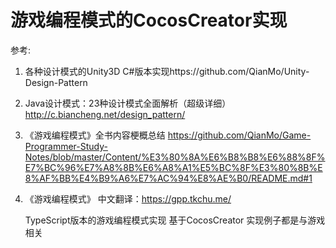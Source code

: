 # 游戏编程模式的CocosCreator实现
参考:
1. 各种设计模式的Unity3D C#版本实现https://github.com/QianMo/Unity-Design-Pattern
2. Java设计模式：23种设计模式全面解析（超级详细）http://c.biancheng.net/design_pattern/
3. 《游戏编程模式》全书内容梗概总结 https://github.com/QianMo/Game-Programmer-Study-Notes/blob/master/Content/%E3%80%8A%E6%B8%B8%E6%88%8F%E7%BC%96%E7%A8%8B%E6%A8%A1%E5%BC%8F%E3%80%8B%E8%AF%BB%E4%B9%A6%E7%AC%94%E8%AE%B0/README.md#1
4. 《游戏编程模式》 中文翻译：https://gpp.tkchu.me/

    TypeScript版本的游戏编程模式实现 基于CocosCreator 实现例子都是与游戏相关
